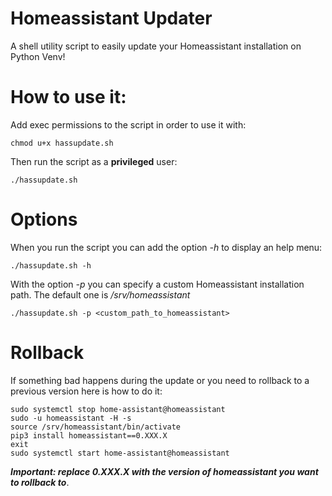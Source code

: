 # Homeassistant Updater
A shell utility script to easily update your Homeassistant installation on Python Venv!

# How to use it:

Add exec permissions to the script in order to use it with:
```
chmod u+x hassupdate.sh
```
Then run the script as a **privileged** user:
```
./hassupdate.sh
```
# Options
When you run the script you can add the option *-h* to display an help menu:
```
./hassupdate.sh -h
```

With the option *-p* you can specify a custom Homeassistant installation path. The default one is */srv/homeassistant*
```
./hassupdate.sh -p <custom_path_to_homeassistant>
```

# Rollback
If something bad happens during the update or you need to rollback to a previous version here is how to do it:
```
sudo systemctl stop home-assistant@homeassistant
sudo -u homeassistant -H -s
source /srv/homeassistant/bin/activate
pip3 install homeassistant==0.XXX.X
exit
sudo systemctl start home-assistant@homeassistant
```
***Important: replace 0.XXX.X with the version of homeassistant you want to rollback to***.

